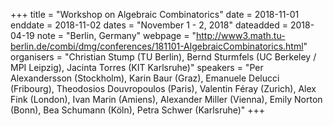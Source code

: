 +++
title = "Workshop on Algebraic Combinatorics"
date = 2018-11-01
enddate = 2018-11-02
dates = "November 1 - 2, 2018"
dateadded = 2018-04-19
note = "Berlin, Germany"
webpage = "http://www3.math.tu-berlin.de/combi/dmg/conferences/181101-AlgebraicCombinatorics.html"
organisers = "Christian Stump (TU Berlin), Bernd Sturmfels (UC Berkeley / MPI Leipzig), Jacinta Torres (KIT Karlsruhe)"
speakers = "Per Alexandersson (Stockholm), Karin Baur (Graz), Emanuele Delucci (Fribourg), Theodosios Douvropoulos (Paris), Valentin Féray (Zurich), Alex Fink (London), Ivan Marin (Amiens), Alexander Miller (Vienna), Emily Norton (Bonn), Bea Schumann (Köln), Petra Schwer (Karlsruhe)"
+++
